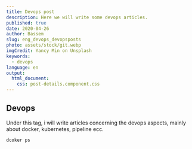 ```yaml
---
title: Devops post
description: Here we will write some devops articles. 
published: true
date: 2020-04-26
author: Bassem 
slug: eng_devops_devopsposts
photo: assets/stock/git.webp
imgCredit: Yancy Min on Unsplash
keywords:
  - devops
language: en
output:
  html_document:
    css: post-details.component.css
---
```


## Devops
Under this tag, i will write articles concerning the devops aspects, mainly about docker, kubernetes, pipeline ecc.

```bash
dcoker ps
```

